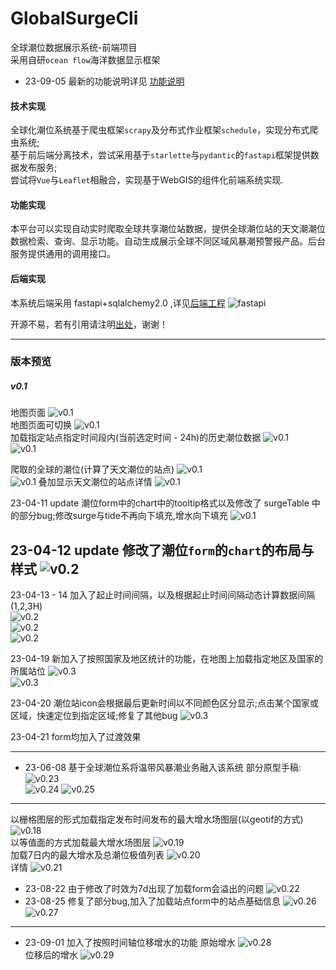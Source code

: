 # GlobalSurgeCli
全球潮位数据展示系统-前端项目  
采用自研`ocean flow`海洋数据显示框架  
+ 23-09-05 最新的功能说明详见 [功能说明](./主要功能介绍.md)  

#### 技术实现
 全球化潮位系统基于爬虫框架`scrapy`及分布式作业框架`schedule`，实现分布式爬虫系统;  
基于前后端分离技术，尝试采用基于`starlette`与`pydantic`的`fastapi`框架提供数据发布服务;  
尝试将`Vue`与`Leaflet`相融合，实现基于WebGIS的组件化前端系统实现.  


#### 功能实现
本平台可以实现自动实时爬取全球共享潮位站数据，提供全球潮位站的天文潮潮位数据检索、查询、显示功能。自动生成展示全球不同区域风暴潮预警报产品。后台服务提供通用的调用接口。  

#### 后端实现  
本系统后端采用 fastapi+sqlalchemy2.0 ,详见[后端工程](https://github.com/evaseemefly/GlobalSurgeSys)
![fastapi](./public/static/icons/fastapi/fastapi-tutorial.png)   

开源不易，若有引用请注明[出处](https://github.com/evaseemefly/GlobalSurgeCli)，谢谢！    

-------
### 版本预览

##### v0.1
地图页面
![v0.1](./docs/imgs/001.png)  
地图页面可切换
![v0.1](./docs/imgs/002.png)  
加载指定站点指定时间段内(当前选定时间 - 24h)的历史潮位数据
![v0.1](./docs/imgs/003.png)  
![v0.1](./docs/imgs/004.png)   

爬取的全球的潮位(计算了天文潮位的站点)
![v0.1](./docs/imgs/005.png)  
![v0.1](./docs/imgs/006.png) 
叠加显示天文潮位的站点详情
![v0.1](./docs/imgs/007.png) 

23-04-11 update 潮位form中的chart中的tooltip格式以及修改了 surgeTable 中的部分bug;修改surge与tide不再向下填充,增水向下填充
![v0.1](./docs/imgs/008.png)   

23-04-12 update 修改了潮位`form`的`chart`的布局与样式
![v0.2](./docs/imgs/009.png)  
-------  
23-04-13 - 14  加入了起止时间间隔，以及根据起止时间间隔动态计算数据间隔(1,2,3H)  
![v0.2](./docs/imgs/010.png)  
![v0.2](./docs/imgs/011.png)  
![v0.2](./docs/imgs/012.png)  

23-04-19 新加入了按照国家及地区统计的功能，在地图上加载指定地区及国家的所属站位
![v0.3](./docs/imgs/014.png)  
![v0.3](./docs/imgs/015.png)  

23-04-20 潮位站icon会根据最后更新时间以不同颜色区分显示;点击某个国家或区域，快速定位到指定区域;修复了其他bug
![v0.3](./docs/imgs/016.png)  

23-04-21 form均加入了过渡效果  

-------
+ 23-06-08
基于全球潮位系将温带风暴潮业务融入该系统
部分原型手稿:
![v0.23](./docs/imgs/023.png)  
![v0.24](./docs/imgs/024.png) 
![v0.25](./docs/imgs/025.png)     
-----

以栅格图层的形式加载指定发布时间发布的最大增水场图层(以geotif的方式)
![v0.18](./docs/imgs/018.png)  
以等值面的方式加载最大增水场图层
![v0.19](./docs/imgs/019.png)  
加载7日内的最大增水及总潮位极值列表
![v0.20](./docs/imgs/020.png)  
详情
![v0.21](./docs/imgs/021.png)  
- 23-08-22 由于修改了时效为7d出现了加载form会溢出的问题
![v0.22](./docs/imgs/022.png)  
- 23-08-25 修复了部分bug,加入了加载站点form中的站点基础信息
![v0.26](./docs/imgs/026.png)  
![v0.27](./docs/imgs/027.png)  
---
- 23-09-01 加入了按照时间轴位移增水的功能
  原始增水
![v0.28](./docs/imgs/028.png)  
 位移后的增水
![v0.29](./docs/imgs/029.png)  